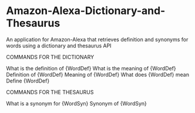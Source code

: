 # Amazon-Alexa-Dictionary-and-Thesaurus

An application for Amazon-Alexa that retrieves definition and synonyms for words using a dictionary and thesaurus API

COMMANDS FOR THE DICTIONARY

What is the definition of {WordDef} 
What is the meaning of {WordDef}
Definition of {WordDef}
Meaning of {WordDef}
What does {WordDef} mean
Define {WordDef}

COMMANDS FOR THE THESAURUS

What is a synonym for {WordSyn}
Synonym of {WordSyn} 
